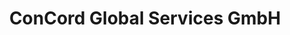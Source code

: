 ---
title: "ConCord Global Services GmbH"
url: /augsburg/concord-global-services-gmbh/
shop: Computer
---